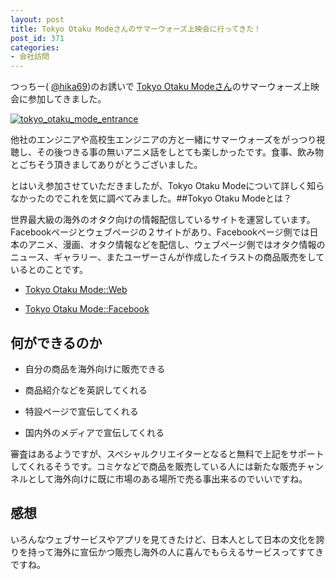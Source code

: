 ```yaml
---
layout: post
title: Tokyo Otaku Modeさんのサマーウォーズ上映会に行ってきた！
post_id: 371
categories: 
- 会社訪問
---
```


つっちー(
[@hika69](https://twitter.com/hika69))のお誘いで
[Tokyo Otaku Modeさん](http://otakumode.com/)のサマーウォーズ上映会に参加してきました。


[![tokyo_otaku_mode_entrance](https://hypermkt-blog.lolipop.io/wp-content/uploads/2014/09/tokyo_otaku_mode_entrance-e1409584706192-225x300.jpg)](https://hypermkt-blog.lolipop.io/wp-content/uploads/2014/09/tokyo_otaku_mode_entrance-e1409584706192.jpg)

他社のエンジニアや高校生エンジニアの方と一緒にサマーウォーズをがっつり視聴し、その後つきる事の無いアニメ話をしとても楽しかったです。食事、飲み物とごちそう頂きましてありがとうございました。

とはいえ参加させていただきましたが、Tokyo Otaku Modeについて詳しく知らなかったのでこれを気に調べてみました。##Tokyo Otaku Modeとは？


世界最大級の海外のオタク向けの情報配信しているサイトを運営しています。Facebookページとウェブページの２サイトがあり、Facebookページ側では日本のアニメ、漫画、オタク情報などを配信し、ウェブページ側ではオタク情報のニュース、ギャラリー、またユーザーさんが作成したイラストの商品販売をしているとのことです。


*  [Tokyo Otaku Mode::Web](http://otakumode.com/)


*  [Tokyo Otaku Mode::Facebook](https://www.facebook.com/tokyootakumode?fref=ts)


## 何ができるのか



*  自分の商品を海外向けに販売できる


*  商品紹介などを英訳してくれる


*  特設ページで宣伝してくれる


*  国内外のメディアで宣伝してくれる

審査はあるようですが、スペシャルクリエイターとなると無料で上記をサポートしてくれるそうです。コミケなどで商品を販売している人には新たな販売チャンネルとして海外向けに既に市場のある場所で売る事出来るのでいいですね。


## 感想


いろんなウェブサービスやアプリを見てきたけど、日本人として日本の文化を誇りを持って海外に宣伝かつ販売し海外の人に喜んでもらえるサービスってすてきですね。